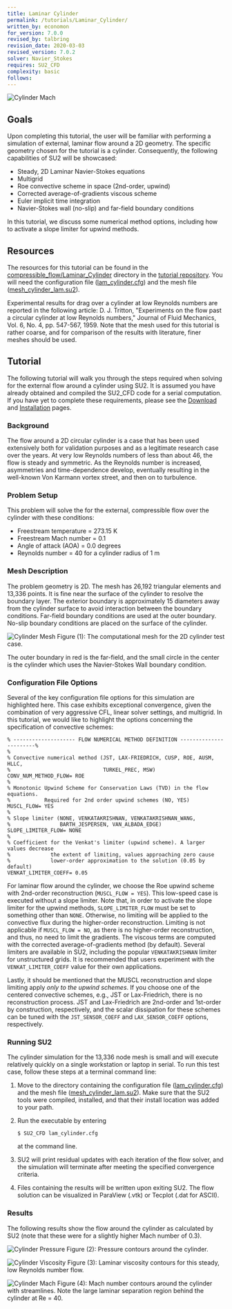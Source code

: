 ```yaml
---
title: Laminar Cylinder
permalink: /tutorials/Laminar_Cylinder/
written_by: economon
for_version: 7.0.0
revised_by: talbring
revision_date: 2020-03-03
revised_version: 7.0.2
solver: Navier_Stokes
requires: SU2_CFD
complexity: basic
follows: 
---
```


![Cylinder Mach](../../tutorials_files/compressible_flow/Laminar_Cylinder/images/cylinder_mach.png)

## Goals

Upon completing this tutorial, the user will be familiar with performing a simulation of external, laminar flow around a 2D geometry. The specific geometry chosen for the tutorial is a cylinder. Consequently, the following capabilities of SU2 will be showcased:
- Steady, 2D Laminar Navier-Stokes equations 
- Multigrid
- Roe convective scheme in space (2nd-order, upwind)
- Corrected average-of-gradients viscous scheme
- Euler implicit time integration
- Navier-Stokes wall (no-slip) and far-field boundary conditions

In this tutorial, we discuss some numerical method options, including how to activate a slope limiter for upwind methods.

## Resources

The resources for this tutorial can be found in the [compressible_flow/Laminar_Cylinder](https://github.com/su2code/Tutorials/tree/master/compressible_flow/Laminar_Cylinder) directory in the [tutorial repository](https://github.com/su2code/Tutorials). You will need the configuration file ([lam_cylinder.cfg](https://github.com/su2code/Tutorials/tree/master/compressible_flow/Laminar_Cylinder/lam_cylinder.cfg)) and the mesh file ([mesh_cylinder_lam.su2](https://github.com/su2code/Tutorials/tree/master/compressible_flow/Laminar_Cylinder/mesh_cylinder_lam.su2)).

Experimental results for drag over a cylinder at low Reynolds numbers are reported in the following article:
D. J. Tritton, "Experiments on the flow past a circular cylinder at low Reynolds numbers," Journal of Fluid Mechanics, Vol. 6, No. 4, pp. 547-567, 1959. Note that the mesh used for this tutorial is rather coarse, and for comparison of the results with literature, finer meshes should be used.

## Tutorial

The following tutorial will walk you through the steps required when solving for the external flow around a cylinder using SU2. It is assumed you have already obtained and compiled the SU2_CFD code for a serial computation. If you have yet to complete these requirements, please see the [Download](/docs_v7/Download/) and [Installation](/docs_v7/Installation/) pages.

### Background

The flow around a 2D circular cylinder is a case that has been used extensively both for validation purposes and as a legitimate research case over the years. At very low Reynolds numbers of less than about 46, the flow is steady and symmetric. As the Reynolds number is increased, asymmetries and time-dependence develop, eventually resulting in the well-known Von Karmann vortex street, and then on to turbulence.

### Problem Setup

This problem will solve the for the external, compressible flow over the cylinder with these conditions:
- Freestream temperature = 273.15 K
- Freestream Mach number = 0.1
- Angle of attack (AOA) = 0.0 degrees
- Reynolds number = 40 for a cylinder radius of 1 m 

### Mesh Description

The problem geometry is 2D. The mesh has 26,192 triangular elements and 13,336 points. It is fine near the surface of the cylinder to resolve the boundary layer. The exterior boundary is approximately 15 diameters away from the cylinder surface to avoid interaction between the boundary conditions. Far-field boundary conditions are used at the outer boundary. No-slip boundary conditions are placed on the surface of the cylinder. 

![Cylinder Mesh](../../tutorials_files/compressible_flow/Laminar_Cylinder/images/cylinder_mesh.png)
Figure (1): The computational mesh for the 2D cylinder test case. 

The outer boundary in red is the far-field, and the small circle in the center is the cylinder which uses the Navier-Stokes Wall boundary condition.

### Configuration File Options

Several of the key configuration file options for this simulation are highlighted here. This case exhibits exceptional convergence, given the combination of very aggressive CFL, linear solver settings, and multigrid. In this tutorial, we would like to highlight the options concerning the specification of convective schemes:

```
% -------------------- FLOW NUMERICAL METHOD DEFINITION -----------------------%
%
% Convective numerical method (JST, LAX-FRIEDRICH, CUSP, ROE, AUSM, HLLC,
%                              TURKEL_PREC, MSW)
CONV_NUM_METHOD_FLOW= ROE
%
% Monotonic Upwind Scheme for Conservation Laws (TVD) in the flow equations.
%           Required for 2nd order upwind schemes (NO, YES)
MUSCL_FLOW= YES
%
% Slope limiter (NONE, VENKATAKRISHNAN, VENKATAKRISHNAN_WANG,
%                BARTH_JESPERSEN, VAN_ALBADA_EDGE)
SLOPE_LIMITER_FLOW= NONE
%
% Coefficient for the Venkat's limiter (upwind scheme). A larger values decrease
%             the extent of limiting, values approaching zero cause
%             lower-order approximation to the solution (0.05 by default)
VENKAT_LIMITER_COEFF= 0.05
```

For laminar flow around the cylinder, we choose the Roe upwind scheme with 2nd-order reconstruction (`MUSCL_FLOW = YES`). This low-speed case is executed without a slope limiter. Note that, in order to activate the slope limiter for the upwind methods, `SLOPE_LIMITER_FLOW` must be set to something other than `NONE`. Otherwise, no limiting will be applied to the convective flux during the higher-order reconstruction. Limiting is not applicable if `MUSCL_FLOW = NO`, as there is no higher-order reconstruction, and thus, no need to limit the gradients. The viscous terms are computed with the corrected average-of-gradients method (by default). Several limiters are available in SU2, including the popular `VENKATAKRISHNAN` limiter for unstructured grids. It is recommended that users experiment with the `VENKAT_LIMITER_COEFF` value for their own applications.

Lastly, it should be mentioned that the MUSCL reconstruction and slope limiting apply *only to the upwind schemes*. If you choose one of the centered convective schemes, e.g., JST or Lax-Friedrich, there is no reconstruction process. JST and Lax-Friedrich are 2nd-order and 1st-order by construction, respectively, and the scalar dissipation for these schemes can be tuned with the `JST_SENSOR_COEFF` and `LAX_SENSOR_COEFF` options, respectively.

### Running SU2

The cylinder simulation for the 13,336 node mesh is small and will execute relatively quickly on a single workstation or laptop in serial. To run this test case, follow these steps at a terminal command line:
 1. Move to the directory containing the configuration file ([lam_cylinder.cfg](https://github.com/su2code/Tutorials/tree/master/compressible_flow/Laminar_Cylinder/lam_cylinder.cfg)) and the mesh file ([mesh_cylinder_lam.su2](https://github.com/su2code/Tutorials/tree/master/compressible_flow/Laminar_Cylinder/mesh_cylinder_lam.su2)). Make sure that the SU2 tools were compiled, installed, and that their install location was added to your path.
 2. Run the executable by entering 
 
    ```
    $ SU2_CFD lam_cylinder.cfg
    ```
   
    at the command line.
 3. SU2 will print residual updates with each iteration of the flow solver, and the simulation will terminate after meeting the specified convergence criteria.
 4. Files containing the results will be written upon exiting SU2. The flow solution can be visualized in ParaView (.vtk) or Tecplot (.dat for ASCII).

### Results

The following results show the flow around the cylinder as calculated by SU2 (note that these were for a slightly higher Mach number of 0.3).

![Cylinder Pressure](../../tutorials_files/compressible_flow/Laminar_Cylinder/images/cylinder_pressure.png)
Figure (2): Pressure contours around the cylinder.

![Cylinder Viscosity](../../tutorials_files/compressible_flow/Laminar_Cylinder/images/cylinder_lam_visc.png)
Figure (3): Laminar viscosity contours for this steady, low Reynolds number flow.

![Cylinder Mach](../../tutorials_files/compressible_flow/Laminar_Cylinder/images/cylinder_mach.png)
Figure (4): Mach number contours around the cylinder with streamlines. Note the large laminar separation region behind the cylinder at Re = 40.

